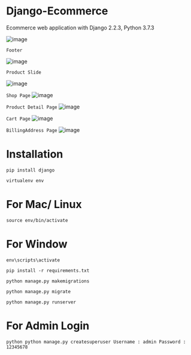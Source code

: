 # Django-Ecommerce

Ecommerce web application with Django 2.2.3, Python 3.7.3

![image](https://github.com/EnniouarMohammed/Django-Ecommerce-WebApp/assets/88623067/1a48c743-75f6-43bb-a146-5dc42f61c011)

`Footer`

![image](https://github.com/EnniouarMohammed/Django-Ecommerce-WebApp/assets/88623067/c0f41adb-0e8c-4519-af89-470d03f64c1e)

`Product Slide`

![image](https://github.com/EnniouarMohammed/Django-Ecommerce-WebApp/assets/88623067/ff837821-58cb-4574-96c8-b880fca45f63)

`Shop Page`
![image](https://github.com/EnniouarMohammed/Django-Ecommerce-WebApp/assets/88623067/ef39dd9e-e5b2-4a3d-8e4b-dddb856d01c3)

`Product Detail Page`
![image](https://github.com/EnniouarMohammed/Django-Ecommerce-WebApp/assets/88623067/4948e34e-e1d2-401c-a3c8-aea91cb1659e)

`Cart Page`
![image](https://github.com/EnniouarMohammed/Django-Ecommerce-WebApp/assets/88623067/ea9e9e02-60ef-4613-a46a-b51d89a58823)

`BillingAddress Page`
![image](https://github.com/EnniouarMohammed/Django-Ecommerce-WebApp/assets/88623067/fd3acfad-b3d4-4047-9df3-4772e9b12c96)

# Installation

```pip install django```

```virtualenv env```

# For Mac/ Linux

```source env/bin/activate```

# For Window

```env\scripts\activate```

```pip install -r requirements.txt```

```python manage.py makemigrations```

```python manage.py migrate```

```python manage.py runserver```

# For Admin Login

`python
python manage.py createsuperuser
Username : admin
Password : 12345678
`